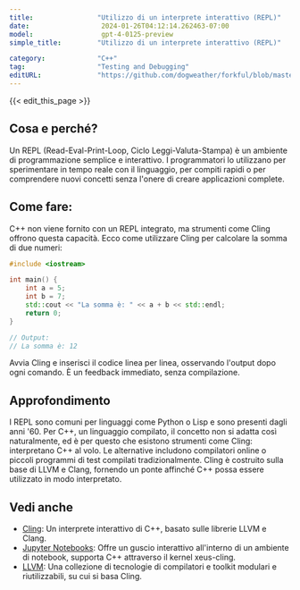 ```yaml
---
title:                "Utilizzo di un interprete interattivo (REPL)"
date:                  2024-01-26T04:12:14.262463-07:00
model:                 gpt-4-0125-preview
simple_title:         "Utilizzo di un interprete interattivo (REPL)"

category:             "C++"
tag:                  "Testing and Debugging"
editURL:              "https://github.com/dogweather/forkful/blob/master/content/it/cpp/using-an-interactive-shell-repl.md"
---
```


{{< edit_this_page >}}

## Cosa e perché?
Un REPL (Read-Eval-Print-Loop, Ciclo Leggi-Valuta-Stampa) è un ambiente di programmazione semplice e interattivo. I programmatori lo utilizzano per sperimentare in tempo reale con il linguaggio, per compiti rapidi o per comprendere nuovi concetti senza l'onere di creare applicazioni complete.

## Come fare:
C++ non viene fornito con un REPL integrato, ma strumenti come Cling offrono questa capacità. Ecco come utilizzare Cling per calcolare la somma di due numeri:

```C++
#include <iostream>

int main() {
    int a = 5;
    int b = 7;
    std::cout << "La somma è: " << a + b << std::endl;
    return 0;
}

// Output:
// La somma è: 12
```

Avvia Cling e inserisci il codice linea per linea, osservando l'output dopo ogni comando. È un feedback immediato, senza compilazione.

## Approfondimento
I REPL sono comuni per linguaggi come Python o Lisp e sono presenti dagli anni '60. Per C++, un linguaggio compilato, il concetto non si adatta così naturalmente, ed è per questo che esistono strumenti come Cling: interpretano C++ al volo. Le alternative includono compilatori online o piccoli programmi di test compilati tradizionalmente. Cling è costruito sulla base di LLVM e Clang, fornendo un ponte affinché C++ possa essere utilizzato in modo interpretato.

## Vedi anche
- [Cling](https://root.cern/cling/): Un interprete interattivo di C++, basato sulle librerie LLVM e Clang.
- [Jupyter Notebooks](https://jupyter.org/): Offre un guscio interattivo all'interno di un ambiente di notebook, supporta C++ attraverso il kernel xeus-cling.
- [LLVM](https://llvm.org/): Una collezione di tecnologie di compilatori e toolkit modulari e riutilizzabili, su cui si basa Cling.
